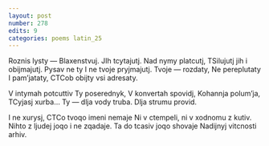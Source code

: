 ```yaml
---
layout: post
number: 278
edits: 9
categories: poems latin_25
---
```


Roznis lysty —
Blaxenstvuj. JIh tcytajutj.
Nad nymy platcutj,
TSilujutj jih i obijmajutj.
Pysav ne ty
I ne tvoje pryjmajutj.
Tvoje — rozdaty,
Ne pereplutaty
I pamʼjataty, 
CTCob obijty vsi adresaty.

V intymah potcuttiv
Ty poserednyk,
V konvertah spovidj,
Kohannja polumʼja,
TCyjasj xurba…
Ty — dlja vody truba.
Dlja strumu provid.

I ne xurysj,
CTCo tvoqo imeni nemaje
Ni v ctempeli, ni v xodnomu z kutiv.
Nihto z ljudej joqo i ne zqadaje.
Ta do tcasiv joqo shovaje
Nadijnyj vitcnosti arhiv.

